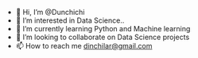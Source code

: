 - 👋 Hi, I’m @Dunchichi
- 👀 I’m interested in Data Science..
- 🌱 I’m currently learning Python and Machine learning
- 💞️ I’m looking to collaborate on Data Science projects
- 📫 How to reach me dinchilar@gmail.com

<!---
Dunchichi/Dunchichi is a ✨ special ✨ repository because its `README.md` (this file) appears on your GitHub profile.
You can click the Preview link to take a look at your changes.
--->
